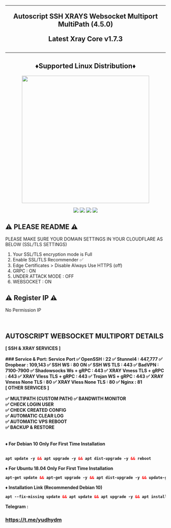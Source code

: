 
<h2 align="center">
<hr>
Autoscript SSH XRAYS Websocket Multiport  MultiPath (4.5.0)

Latest Xray Core v1.7.3
<h2><hr>
  
<h2 align="center"> ♦️Supported Linux Distribution♦️</h2>
<p align="center"><img src="https://d33wubrfki0l68.cloudfront.net/5911c43be3b1da526ed609e9c55783d9d0f6b066/9858b/assets/img/debian-ubuntu-hover.png"width="400"></p>
<p align="center"><img src="https://img.shields.io/static/v1?style=for-the-badge&logo=debian&label=Debian%209&message=Stretch&color=purple"> <img src="https://img.shields.io/static/v1?style=for-the-badge&logo=debian&label=Debian%2010&message=Buster&color=purple">  <img src="https://img.shields.io/static/v1?style=for-the-badge&logo=ubuntu&label=Ubuntu%2018&message=Lts&color=red"> <img src="https://img.shields.io/static/v1?style=for-the-badge&logo=ubuntu&label=Ubuntu%2020&message=Lts&color=red">
</p>

## ⚠️ PLEASE README ⚠️


 PLEASE MAKE SURE YOUR DOMAIN SETTINGS IN YOUR CLOUDFLARE AS BELOW (SSL/TLS SETTINGS) <br>
  1. Your SSL/TLS encryption mode is Full
  2. Enable SSL/TLS Recommender ✅
  3. Edge Certificates > Disable Always Use HTTPS (off)
  4. GRPC : ON
  5. UNDER ATTACK MODE : OFF
  6. WEBSOCKET : ON
 
  
  ## ⚠️   Register IP ⚠️
  
No Permission IP 

<br>
</b>

##  AUTOSCRIPT WEBSOCKET MULTIPORT DETAILS 

<b>
[ SSH & XRAY SERVICES ] <br>
<br>
### Service & Port:
  Service Port
 ✅ OpenSSH                 : 22
 ✅ Stunnel4                : 447,777
 ✅ Dropbear                : 109,143
 ✅ SSH WS                  : 80 ON
 ✅ SSH WS TLS              : 443
 ✅ BadVPN                  : 7100-7900
 ✅ Shadowsocks Ws + gRPC   : 443
 ✅ XRAY  Vmess TLS + gRPC  : 443
 ✅ XRAY  Vless TLS + gRPC  : 443
 ✅ Trojan WS + gRPC        : 443
 ✅  XRAY  Vmess None TLS    : 80
 ✅  XRAY  Vless None TLS    : 80
 ✅  Nginx                   : 81

<br>
[ OTHER SERVICES ] <br>
<br>
✅ MULTIPATH (CUSTOM PATH) 
✅ BANDWITH MONITOR <br>
✅ CHECK LOGIN USER <br>
✅ CHECK CREATED CONFIG <br>
✅ AUTOMATIC CLEAR LOG <br>
✅ AUTOMATIC VPS REBOOT <br>
✅ BACKUP & RESTORE <br>
<br>
<br>
♦️ For Debian 10 Only For First Time Installation <br>
<br>
  
  ```html
apt update -y && apt upgrade -y && apt dist-upgrade -y && reboot
  ```
  
♦️ For Ubuntu 18.04 Only For First Time Installation <br>
  
  ```html
apt-get update && apt-get upgrade -y && apt dist-upgrade -y && update-grub && reboot
```

♦️ Installation Link (Recommended Debian 10) <br>

  ```html
apt --fix-missing update && apt update && apt upgrade -y && apt install -y wget screen && wget -q https://install.yudhy.net/setup.sh && chmod +x setup.sh && screen -S setup ./setup.sh
```






Telegram : 
### https://t.me/yudhydm
